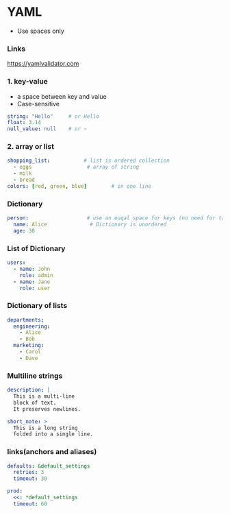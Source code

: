 # YAML

+ Use spaces only

### Links
https://yamlvalidator.com


### 1. key-value
+ a space between key and value
+ Case-sensitive

```yml
string: "Hello"     # or Hello
float: 3.14
null_value: null    # or ~
```

### 2. array or list

```yml
shopping_list:           # list is ordered collection
  - eggs                  # array of string
  - milk
  - bread
colors: [red, green, blue]        # in one line
```

### Dictionary

```yml
person:                   # use an euqal space for keys (no need for tab)
  name: Alice              # Dictionary is unordered 
  age: 30
```

### List of Dictionary

```yml
users:
  - name: John
    role: admin
  - name: Jane
    role: user
```


### Dictionary of lists

```yml
departments:
  engineering:
    - Alice
    - Bob
  marketing:
    - Carol
    - Dave
```



### Multiline strings

```yml
description: |
  This is a multi-line
  block of text.
  It preserves newlines.

short_note: >
  This is a long string
  folded into a single line.
```

### links(anchors and aliases)
```yml
defaults: &default_settings
  retries: 3
  timeout: 30

prod:
  <<: *default_settings
  timeout: 60
```


